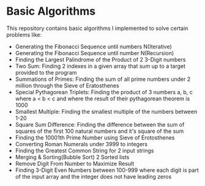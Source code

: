 # Basic Algorithms
This repository contains basic algorithms I implemented to solve certain problems like:
- Generating the Fibonacci Sequence until numbers N(Iterative)
- Generating the Fibonacci Sequence until number N(Recursion)
- Finding the Largest Palindrome of the Product of 2 3-Digit numbers
- Two Sum: Finding 2 indexes in a given array that sum up to a target provided to the program
- Summations of Primes: Finding the sum of all prime numbers under 2 million through the Sieve of Eratosthenes
- Special Pythagorean Triplets: Finding the product of 3 numbers a, b, c where a < b < c and where the result of their pythagorean theorem is 1000
- Smallest Multiple: Finding the smallest multiple of the numbers between 1-20
- Square Sum Difference: Finding the difference between the sum of squares of the first 100 natural numbers and it's square of the sum
- Finding the 10001th Prime Number using Sieve of Erotosthenes
- Converting Roman Numerals under 3999 to integers 
- Finding the Greatest Common String for 2 input strings
- Merging & Sorting(Bubble Sort) 2 Sorted lists
- Remove Digit From Number to Maximize Result
- Finding 3-Digit Even Numbers between 100-999 where each digit is part of the input array and the integer does not have leading zeros

